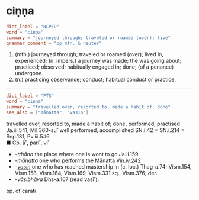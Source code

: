 # ciṇṇa

``` toml
dict_label = "NCPED"
word = "ciṇṇa"
summary = "journeyed through; traveled or roamed (over); live"
grammar_comment = "pp mfn. & neuter"
```

1. (mfn.) journeyed through; traveled or roamed (over); lived in, experienced; (n. impers.) a journey was made; the was going about; practiced; observed; habitually engaged in; done; (of a penance) undergone.
2. (n.) practicing observance; conduct; habitual conduct or practice.

--------------------

``` toml
dict_label = "PTS"
word = "ciṇṇa"
summary = "travelled over, resorted to, made a habit of; done"
see_also = ["mānatta", "vasin"]
```

travelled over, resorted to, made a habit of; done, performed, practised Ja.iii.541; Mil.360\-su˚ well performed, accomplished SN.i.42 = SN.i.214 = Snp.181; Pv.iii.5#6  
■ Cp. ā˚, pari˚, vi˚.

* *\-ṭṭhāna* the place where one is wont to go Ja.ii.159
* *\-[mānatta](mānatta.md)* one who performs the Mānatta Vin.iv.242
* *\-[vasin](vasin.md)* one who has reached mastership in (c. loc.) Thag\-a.74; Vism.154, Vism.158, Vism.164, Vism.169, Vism.331 sq., Vism.376; der.
* *\-vāsibhāva* Dhs\-a.167 (read vasī˚).

pp. of carati

